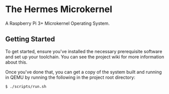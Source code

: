 # The Hermes Microkernel
A Raspberry Pi 3+ Microkernel Operating System.

## Getting Started
To get started, ensure you've installed the necessary prerequisite software and set up your
toolchain. You can see the project wiki for more information about this.

Once you've done that, you can get a copy of the system built and running in QEMU by running
the following in the project root directory:
```bash
$ ./scripts/run.sh
```
